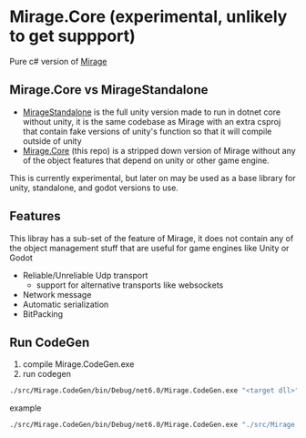 # Mirage.Core (experimental, unlikely to get suppport)

Pure c# version of [Mirage](https://github.com/MirageNet/Mirage)

## Mirage.Core vs MirageStandalone

- [MirageStandalone](https://github.com/MirageNet/MirageStandalone) is the full unity version made to run in dotnet core without unity, it is the same codebase as Mirage with an extra csproj that contain fake versions of unity's function so that it will compile outside of unity
- [Mirage.Core](https://github.com/James-Frowen/Mirage.Core) (this repo) is a stripped down version of Mirage without any of the object features that depend on unity or other game engine.

This is currently experimental, but later on may be used as a base library for unity, standalone, and godot versions to use.

## Features

This libray has a sub-set of the feature of Mirage, it does not contain any of the object management stuff that are useful for game engines like Unity or Godot

- Reliable/Unreliable Udp transport
    - support for alternative transports like websockets
- Network message
- Automatic serialization
- BitPacking

## Run CodeGen

1) compile Mirage.CodeGen.exe
2) run codegen
```sh
./src/Mirage.CodeGen/bin/Debug/net6.0/Mirage.CodeGen.exe "<target dll>"
```

example 
```sh
./src/Mirage.CodeGen/bin/Debug/net6.0/Mirage.CodeGen.exe "./src/Mirage.Core/bin/Debug/net6.0/Mirage.Core.dll"
```
